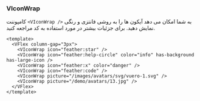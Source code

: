 ### VIconWrap

کامپوننت `<VIconWrap />` به شما امکان می دهد آیکون ها را به روشی فانتزی و رنگی نمایش دهید.
برای جزئیات بیشتر در مورد استفاده به کد مراجعه کنید.

<!--code-->

```vue
<template>
  <VFlex column-gap="3px">
    <VIconWrap icon="feather:star" />
    <VIconWrap icon="feather:help-circle" color="info" has-background has-large-icon />
    <VIconWrap icon="feather:x" color="danger" />
    <VIconWrap icon="feather:code" />
    <VIconWrap picture="/images/avatars/svg/vuero-1.svg" />
    <VIconWrap picture="/demo/avatars/13.jpg" />
  </VFlex>
</template>
```

<!--/code-->

<!--example-->

<div>
  <VFlex column-gap="3px">
    <VIconWrap icon="feather:star" color="warning" />
    <VIconWrap icon="feather:code" />
    <VIconWrap icon="feather:x" color="danger" has-large-icon />
    <VIconWrap
      icon="feather:help-circle"
      color="info"
      has-background
      has-large-icon
    />
    <VIconWrap picture="/images/avatars/svg/vuero-1.svg" />
    <VIconWrap picture="/demo/avatars/13.jpg" />
  </VFlex>
</div>

<!--/example-->
